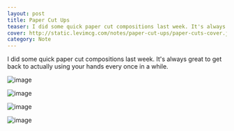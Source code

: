 ```yaml
---
layout: post
title: Paper Cut Ups
teaser: I did some quick paper cut compositions last week. It's always great to get back to actually using your hands every once in a while.
cover: http://static.levimcg.com/notes/paper-cut-ups/paper-cuts-cover.jpg
category: Note
---
```

I did some quick paper cut compositions last week. It's always great to get back to actually using your hands every once in a while.

![image](http://static.levimcg.com/notes/paper-cut-ups/salad-web.jpg)

![image](http://static.levimcg.com/notes/paper-cut-ups/waves-web.jpg)

![image](http://static.levimcg.com/notes/paper-cut-ups/checks-web-alt.png)

![image](http://static.levimcg.com/notes/paper-cut-ups/eyes-web.png)
